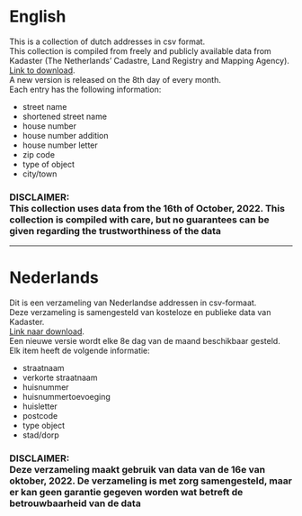 # English

This is a collection of dutch addresses in csv format.  
This collection is compiled from freely and publicly available data from Kadaster (The Netherlands’ Cadastre, Land Registry and Mapping Agency).  
[Link to download](https://www.kadaster.nl/-/kosteloze-download-bag-2.0-extract).  
A new version is released on the 8th day of every month.  
Each entry has the following information:
- street name
- shortened street name
- house number
- house number addition
- house number letter
- zip code
- type of object
- city/town  
### **DISCLAIMER:<br>This collection uses data from the 16th of October, 2022. This collection is compiled with care, but no guarantees can be given regarding the trustworthiness of the data**  
---
# Nederlands
Dit is een verzameling van Nederlandse addressen in csv-formaat.  
Deze verzameling is samengesteld van kosteloze en publieke data van Kadaster.  
[Link naar download](https://www.kadaster.nl/-/kosteloze-download-bag-2.0-extract).  
Een nieuwe versie wordt elke 8e dag van de maand beschikbaar gesteld.  
Elk item heeft de volgende informatie:
- straatnaam
- verkorte straatnaam
- huisnummer
- huisnummertoevoeging
- huisletter
- postcode
- type object
- stad/dorp  
### **DISCLAIMER:<br>Deze verzameling maakt gebruik van data van de 16e van oktober, 2022. De verzameling is met zorg samengesteld, maar er kan geen garantie gegeven worden wat betreft de betrouwbaarheid van de data**  
